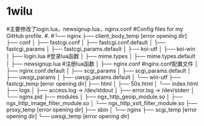 # 1wilu
#主要修改了login.lua，newsignup.lua，nginx.conf
#Config files for my GitHub profile.
#.
#└── nginx
    ├── client_body_temp [error opening dir]
    ├── conf
    │   ├── fastcgi.conf
    │   ├── fastcgi.conf.default
    │   ├── fastcgi_params
    │   ├── fastcgi_params.default
    │   ├── koi-utf
    │   ├── koi-win
    │   ├── login.lua           #登录lua函数
    │   ├── mime.types
    │   ├── mime.types.default
    │   ├── newsignup.lua       #注册lua函数
    │   ├── nginx.conf           #nginx.conf配置文件
    │   ├── nginx.conf.default
    │   ├── scgi_params
    │   ├── scgi_params.default
    │   ├── uwsgi_params
    │   ├── uwsgi_params.default
    │   └── win-utf
    ├── fastcgi_temp [error opening dir]
    ├── html
    │   ├── 50x.html
    │   └── index.html
    ├── logs
    │   ├── access.log -> /dev/stdout
    │   ├── error.log -> /dev/stderr
    │   └── nginx.pid
    ├── modules
    │   ├── ngx_http_geoip_module.so
    │   ├── ngx_http_image_filter_module.so
    │   └── ngx_http_xslt_filter_module.so
    ├── proxy_temp [error opening dir]
    ├── sbin
    │   └── nginx
    ├── scgi_temp [error opening dir]
    └── uwsgi_temp [error opening dir]

